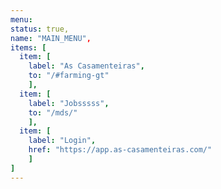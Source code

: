 ```yaml
---
menu: 
status: true,
name: "MAIN_MENU",
items: [
  item: [
    label: "As Casamenteiras",
    to: "/#farming-gt"
    ],
  item: [
    label: "Jobsssss",
    to: "/mds/"
    ],
  item: [
    label: "Login",
    href: "https://app.as-casamenteiras.com/"
    ]
]
---
```


